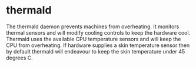 # thermald
The thermald daemon prevents machines from overheating. It monitors thermal sensors and will modify cooling controls to keep the hardware cool. Thermald uses the available CPU temperature sensors and will keep the CPU from overheating. If hardware supplies a skin temperature sensor then by default thermald will endeavour to keep the skin temperature under 45 degrees C.
